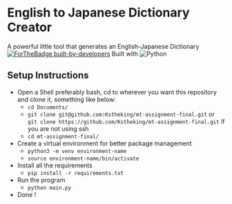 # English to Japanese Dictionary Creator 
A powerful little tool that generates an English-Japanese Dictionary  
[![ForTheBadge built-by-developers](http://ForTheBadge.com/images/badges/built-by-developers.svg)](https://GitHub.com/Naereen/)
Built with ![Python](https://img.shields.io/badge/Python-3776AB?style=for-the-badge&logo=python&logoColor=white)

## Setup Instructions

- Open a Shell preferably bash, cd to wherever you want this repository and clone it, something like below: 
    - `cd Documents/`
    - `git clone git@github.com:Kstheking/mt-assignment-final.git` or `git clone https://github.com/Kstheking/mt-assignment-final.git` if you are not using ssh
    - `cd mt-assignment-final/`
- Create a virtual environment for better package management
    - `python3 -m venv environment-name`
    - `source environment-name/bin/activate`
- Install all the requirements 
    - `pip install -r requirements.txt`
- Run the program 
    - `python main.py`
- Done !